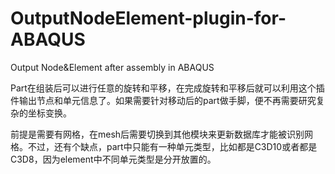 # OutputNodeElement-plugin-for-ABAQUS
Output Node&amp;Element after assembly in ABAQUS

Part在组装后可以进行任意的旋转和平移，在完成旋转和平移后就可以利用这个插件输出节点和单元信息了。如果需要针对移动后的part做手脚，便不再需要研究复杂的坐标变换。

前提是需要有网格，在mesh后需要切换到其他模块来更新数据库才能被识别网格。不过，还有个缺点，part中只能有一种单元类型，比如都是C3D10或者都是C3D8，因为element中不同单元类型是分开放置的。
